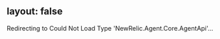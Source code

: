 layout: false
---
<!DOCTYPE html>
<html>
	<head>
		<title>Redirecting to Could Not Load Type &#39;NewRelic.Agent.Core.AgentApi&#39;</title>
  		<link rel="canonical" href="http://improve.dk/could-not-load-type-newrelic-agent-core-agentapi/"/>
		<meta http-equiv="content-type" content="text/html; charset=utf-8" />
		<meta http-equiv="refresh" content="0;url=http://improve.dk/could-not-load-type-newrelic-agent-core-agentapi/" />
	</head>
	<body>
		Redirecting to Could Not Load Type &#39;NewRelic.Agent.Core.AgentApi&#39;...
	</body>
</html>